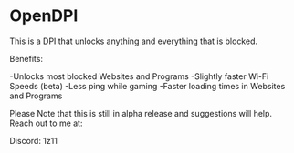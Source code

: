 # OpenDPI
This is a DPI that unlocks anything and everything that is blocked.

Benefits:

-Unlocks most blocked Websites and Programs
-Slightly faster Wi-Fi Speeds (beta)
-Less ping while gaming
-Faster loading times in Websites and Programs

Please Note that this is still in alpha release and suggestions will help.
Reach out to me at:

Discord: 1z11
